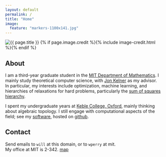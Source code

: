 ```yaml
---
layout: default
permalink: /
title: "Home"
image:
  feature: "markers-1100x141.jpg"
---
```

<div class="page-feature">
<div class="page-image">
<img src="{{ site.url }}/images/{{ page.image.feature }}" class="page-feature-image" alt="{{ page.title }}" itemprop="image">
{% if page.image.credit %}{% include image-credit.html %}{% endif %}
</div><!-- /.page-image -->
</div><!-- /.page-feature -->

<div id="main" role="main">
<article class="wrap" itemscope itemtype="http://schema.org/Article">

## About

I am a third-year graduate student in the [MIT Department of Mathematics](http://math.mit.edu). I mainly study theoretical computer science, with [Jon Kelner](http://math.mit.edu/~kelner/) as my advisor. In particular, my interests include optimization, machine learning, and hierarchies of relaxations for hard problems, particularly the [sum of squares hierarchy](http://en.wikipedia.org/wiki/Sum-of-squares_optimization). 

I spent my undergraduate years at [Keble College, Oxford](http://www.keble.ox.ac.uk/), mainly thinking about algebraic topology. I still engage with computational aspects of the field; see my [software](/software/), hosted on [github](http://github.com/willperry).

## Contact
Send emails to `will` at this domain, or to `wperry` at mit.  
My office at MIT is 2-342. [map](http://whereis.mit.edu/?go=2)

</article>
</div>
